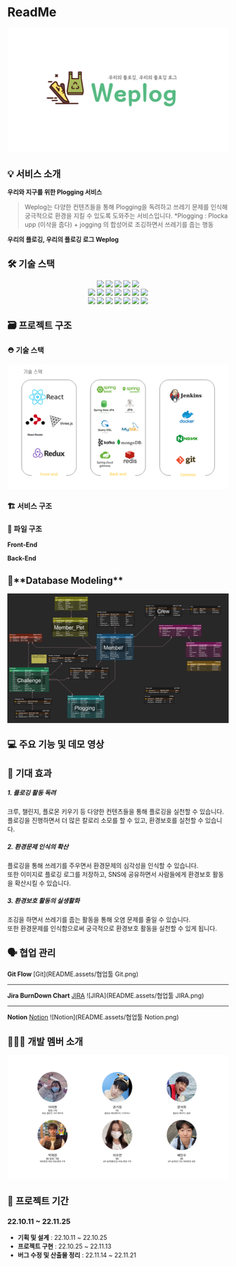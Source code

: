 # ReadMe

![그림6](README.assets/메인로고.png)

## 💡 서비스 소개

**우리와 지구를 위한 Plogging 서비스**

> Weplog는 다양한 컨텐츠들을 통해 Plogging을 독려하고 쓰레기 문제를 인식해 궁극적으로 환경을 지킬 수 있도록 도와주는 서비스입니다.
> \*Plogging : Plocka upp (이삭을 줍다) + jogging 의 합성어로 조깅하면서 쓰레기를 줍는 행동

**우리의 플로깅, 우리의 플로깅 로그 Weplog**

## 🛠️ 기술 스택

<div align=center> 
  <img src="https://img.shields.io/badge/java-007396?style=for-the-badge&logo=java&logoColor=white">  
  <img src="https://img.shields.io/badge/mysql-4479A1?style=for-the-badge&logo=mysql&logoColor=white"> 
  <img src="https://img.shields.io/badge/spring-6DB33F?style=for-the-badge&logo=spring&logoColor=white"> 
  <img src="https://img.shields.io/badge/springboot-6DB33F?style=for-the-badge&logo=springboot&logoColor=white"> 
  <img src="https://img.shields.io/badge/springSecurity-6DB33F?style=for-the-badge&logo=springsecurity&logoColor=white"> 
  <br>

  <img src="https://img.shields.io/badge/html5-E34F26?style=for-the-badge&logo=html5&logoColor=white"> 
  <img src="https://img.shields.io/badge/css-1572B6?style=for-the-badge&logo=css3&logoColor=white"> 
  <img src="https://img.shields.io/badge/javascript-F7DF1E?style=for-the-badge&logo=javascript&logoColor=black"> 
  <img src="https://img.shields.io/badge/react-61DAFB?style=for-the-badge&logo=react&logoColor=black"> 
  <img src="https://img.shields.io/badge/ReactRouter-CA4245?style=for-the-badge&logo=reactrouter&logoColor=white">
  <img src="https://img.shields.io/badge/Redux-593D88?style=for-the-badge&logo=redux&logoColor=white"> <img src="https://img.shields.io/badge/Node.js-43853D?style=for-the-badge&logo=node.js&logoColor=white">
  <br>

  <img src="https://img.shields.io/badge/gitlab-FC6D26?style=for-the-badge&logo=gitlab&logoColor=white">
  <img src="https://img.shields.io/badge/git-F05032?style=for-the-badge&logo=git&logoColor=white">
  <img src="https://img.shields.io/badge/notion-CA4245?style=for-the-badge&logo=notion&logoColor=white">
  <img src="https://img.shields.io/badge/docker-%230db7ed.svg?style=for-the-badge&logo=docker&logoColor=white">
  <img src="https://img.shields.io/badge/redis-%23DD0031.svg?style=for-the-badge&logo=redis&logoColor=white">
  <img src="https://img.shields.io/badge/jenkins-%232C5263.svg?style=for-the-badge&logo=jenkins&logoColor=white">
  <img src="https://img.shields.io/badge/nginx-%23009639.svg?style=for-the-badge&logo=nginx&logoColor=white">

<br>
</div>

## 🗃️ 프로젝트 구조

### ⛑ 기술 스택

![기술스택](README.assets/기술스택.png)

### 🏗️ 서비스 구조

### 📂 파일 구조

**Front-End**

**Back-End**

## 🔗\***\*Database Modeling\*\***

![ERD](README.assets/ERD.png)

## 💻 주요 기능 및 데모 영상

## 🎇 기대 효과

##### 1. 플로깅 활동 독려

크루, 챌린지, 플로몬 키우기 등 다양한 컨텐츠들을 통해 플로깅을 실천할 수 있습니다.
<br> 플로깅을 진행하면서 더 많은 칼로리 소모를 할 수 있고, 환경보호를 실천할 수 있습니다.

##### 2. 환경문제 인식의 확산

플로깅을 통해 쓰레기를 주우면서 환경문제의 심각성을 인식할 수 있습니다.
<br> 또한 이미지로 플로깅 로그를 저장하고, SNS에 공유하면서 사람들에게 환경보호 활동을 확산시킬 수 있습니다.

##### 3. 환경보호 활동의 실생활화

조깅을 하면서 쓰레기를 줍는 활동을 통해 오염 문제를 줄일 수 있습니다.
<br> 또한 환경문제를 인식함으로써 궁극적으로 환경보호 활동을 실천할 수 있게 됩니다.

## 🗣️ 협업 관리

**Git Flow**
[Git](README.assets/협업툴 Git.png)

---

**Jira BurnDown Chart**
[JIRA](https://ssafy.atlassian.net/jira/software/c/projects/S07P31A106/boards/100)
![JIRA](README.assets/협업툴 JIRA.png)

---

**Notion**
[Notion](https://www.notion.so/A106-3bc641fa277a46b6a82aae0976fea8c4)
![Notion](README.assets/협업툴 Notion.png)

## 👩‍👩‍👧 개발 멤버 소개

![팀원](README.assets/팀원.png)

## 📅 프로젝트 기간

### 22.10.11 ~ 22.11.25

- **기획 및 설계** : 22.10.11 ~ 22.10.25
- **프로젝트 구현** : 22.10.25 ~ 22.11.13
- **버그 수정 및 산출물 정리** : 22.11.14 ~ 22.11.21
